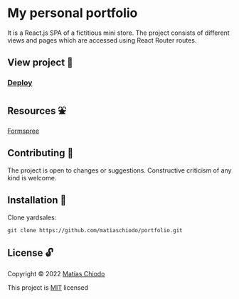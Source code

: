# My personal portfolio
It is a React.js SPA of a fictitious mini store. The project consists of different views and pages which are accessed using React Router routes.

## View project :rocket:
### [Deploy](https://matiaschiodo.netlify.app/)

## Resources :fountain:

[Formspree](https://formspree.io/)


## Contributing :raising_hand:
The project is open to changes or suggestions. Constructive criticism of any kind is welcome.

## Installation :electric_plug:
Clone yardsales:
```
git clone https://github.com/matiaschiodo/portfolio.git
 ```

## License :unlock:

Copyright © 2022 [Matías Chiodo](https://github.com/matiaschiodo)

This project is [MIT](https://choosealicense.com/licenses/mit/) licensed
